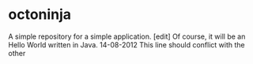 octoninja
=========

A simple repository for a simple application.
[edit] Of course, it will be an Hello World written in Java.
14-08-2012
This line should conflict with the other

